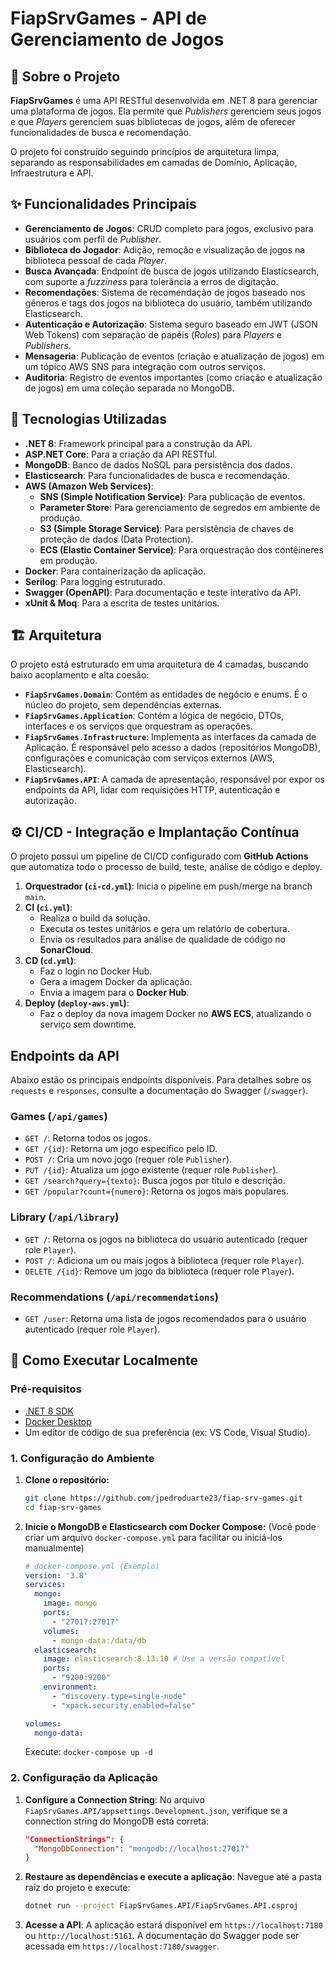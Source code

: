 # FiapSrvGames - API de Gerenciamento de Jogos

## 📖 Sobre o Projeto

**FiapSrvGames** é uma API RESTful desenvolvida em .NET 8 para gerenciar uma plataforma de jogos. Ela permite que *Publishers* gerenciem seus jogos e que *Players* gerenciem suas bibliotecas de jogos, além de oferecer funcionalidades de busca e recomendação.

O projeto foi construído seguindo princípios de arquitetura limpa, separando as responsabilidades em camadas de Domínio, Aplicação, Infraestrutura e API.

## ✨ Funcionalidades Principais

  - **Gerenciamento de Jogos**: CRUD completo para jogos, exclusivo para usuários com perfil de *Publisher*.
  - **Biblioteca do Jogador**: Adição, remoção e visualização de jogos na biblioteca pessoal de cada *Player*.
  - **Busca Avançada**: Endpoint de busca de jogos utilizando Elasticsearch, com suporte a *fuzziness* para tolerância a erros de digitação.
  - **Recomendações**: Sistema de recomendação de jogos baseado nos gêneros e tags dos jogos na biblioteca do usuário, também utilizando Elasticsearch.
  - **Autenticação e Autorização**: Sistema seguro baseado em JWT (JSON Web Tokens) com separação de papéis (*Roles*) para *Players* e *Publishers*.
  - **Mensageria**: Publicação de eventos (criação e atualização de jogos) em um tópico AWS SNS para integração com outros serviços.
  - **Auditoria**: Registro de eventos importantes (como criação e atualização de jogos) em uma coleção separada no MongoDB.

## 🚀 Tecnologias Utilizadas

  - **.NET 8**: Framework principal para a construção da API.
  - **ASP.NET Core**: Para a criação da API RESTful.
  - **MongoDB**: Banco de dados NoSQL para persistência dos dados.
  - **Elasticsearch**: Para funcionalidades de busca e recomendação.
  - **AWS (Amazon Web Services)**:
      - **SNS (Simple Notification Service)**: Para publicação de eventos.
      - **Parameter Store**: Para gerenciamento de segredos em ambiente de produção.
      - **S3 (Simple Storage Service)**: Para persistência de chaves de proteção de dados (Data Protection).
      - **ECS (Elastic Container Service)**: Para orquestração dos contêineres em produção.
  - **Docker**: Para containerização da aplicação.
  - **Serilog**: Para logging estruturado.
  - **Swagger (OpenAPI)**: Para documentação e teste interativo da API.
  - **xUnit & Moq**: Para a escrita de testes unitários.

## 🏗️ Arquitetura

O projeto está estruturado em uma arquitetura de 4 camadas, buscando baixo acoplamento e alta coesão:

  - **`FiapSrvGames.Domain`**: Contém as entidades de negócio e enums. É o núcleo do projeto, sem dependências externas.
  - **`FiapSrvGames.Application`**: Contém a lógica de negócio, DTOs, interfaces e os serviços que orquestram as operações.
  - **`FiapSrvGames.Infrastructure`**: Implementa as interfaces da camada de Aplicação. É responsável pelo acesso a dados (repositórios MongoDB), configurações e comunicação com serviços externos (AWS, Elasticsearch).
  - **`FiapSrvGames.API`**: A camada de apresentação, responsável por expor os endpoints da API, lidar com requisições HTTP, autenticação e autorização.

## ⚙️ CI/CD - Integração e Implantação Contínua

O projeto possui um pipeline de CI/CD configurado com **GitHub Actions** que automatiza todo o processo de build, teste, análise de código e deploy.

1.  **Orquestrador (`ci-cd.yml`)**: Inicia o pipeline em push/merge na branch `main`.
2.  **CI (`ci.yml`)**:
      - Realiza o build da solução.
      - Executa os testes unitários e gera um relatório de cobertura.
      - Envia os resultados para análise de qualidade de código no **SonarCloud**.
3.  **CD (`cd.yml`)**:
      - Faz o login no Docker Hub.
      - Gera a imagem Docker da aplicação.
      - Envia a imagem para o **Docker Hub**.
4.  **Deploy (`deploy-aws.yml`)**:
      - Faz o deploy da nova imagem Docker no **AWS ECS**, atualizando o serviço sem downtime.

## Endpoints da API

Abaixo estão os principais endpoints disponíveis. Para detalhes sobre os `requests` e `responses`, consulte a documentação do Swagger (`/swagger`).

### Games (`/api/games`)

  - `GET /`: Retorna todos os jogos.
  - `GET /{id}`: Retorna um jogo específico pelo ID.
  - `POST /`: Cria um novo jogo (requer role `Publisher`).
  - `PUT /{id}`: Atualiza um jogo existente (requer role `Publisher`).
  - `GET /search?query={texto}`: Busca jogos por título e descrição.
  - `GET /popular?count={numero}`: Retorna os jogos mais populares.

### Library (`/api/library`)

  - `GET /`: Retorna os jogos na biblioteca do usuário autenticado (requer role `Player`).
  - `POST /`: Adiciona um ou mais jogos à biblioteca (requer role `Player`).
  - `DELETE /{id}`: Remove um jogo da biblioteca (requer role `Player`).

### Recommendations (`/api/recommendations`)

  - `GET /user`: Retorna uma lista de jogos recomendados para o usuário autenticado (requer role `Player`).

## 🏁 Como Executar Localmente

### Pré-requisitos

  - [.NET 8 SDK](https://dotnet.microsoft.com/download/dotnet/8.0)
  - [Docker Desktop](https://www.docker.com/products/docker-desktop)
  - Um editor de código de sua preferência (ex: VS Code, Visual Studio).

### 1\. Configuração do Ambiente

1.  **Clone o repositório:**

    ```bash
    git clone https://github.com/jpedroduarte23/fiap-srv-games.git
    cd fiap-srv-games
    ```

2.  **Inicie o MongoDB e Elasticsearch com Docker Compose:**
    (Você pode criar um arquivo `docker-compose.yml` para facilitar ou iniciá-los manualmente)

    ```yaml
    # docker-compose.yml (Exemplo)
    version: '3.8'
    services:
      mongo:
        image: mongo
        ports:
          - "27017:27017"
        volumes:
          - mongo-data:/data/db
      elasticsearch:
        image: elasticsearch:8.13.10 # Use a versão compatível
        ports:
          - "9200:9200"
        environment:
          - "discovery.type=single-node"
          - "xpack.security.enabled=false"

    volumes:
      mongo-data:
    ```

    Execute: `docker-compose up -d`

### 2\. Configuração da Aplicação

1.  **Configure a Connection String**:
    No arquivo `FiapSrvGames.API/appsettings.Development.json`, verifique se a connection string do MongoDB está correta:

    ```json
    "ConnectionStrings": {
      "MongoDbConnection": "mongodb://localhost:27017"
    }
    ```

2.  **Restaure as dependências e execute a aplicação**:
    Navegue até a pasta raiz do projeto e execute:

    ```bash
    dotnet run --project FiapSrvGames.API/FiapSrvGames.API.csproj
    ```

3.  **Acesse a API**:
    A aplicação estará disponível em `https://localhost:7180` ou `http://localhost:5161`.
    A documentação do Swagger pode ser acessada em `https://localhost:7180/swagger`.

